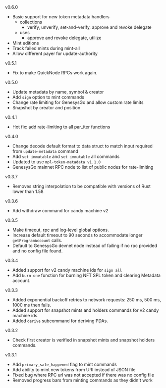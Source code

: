 v0.6.0
* Basic support for new token metadata handlers
    * collections
        * verify, unverify, set-and-verify, approve and revoke delegate
    * uses
        * approve and revoke delegate, utilize
* Mint editions
* Track failed mints during mint-all
* Allow different payer for update-authority

v0.5.1
* Fix to make QuickNode RPCs work again.

v0.5.0
* Update metadata by name, symbol & creator
* Add `sign` option to mint commands
* Change rate limiting for GenesysGo and allow custom rate limits
* Snapshot by creator and position

v0.4.1
* Hot fix: add rate-limiting to all par_iter functions

v0.4.0
* Change decode default format to data struct to match input required from `update-metadata` command
* Add `set immutable` and `set immutable` all commands
* Updated to use `mpl-token-metadata v1.1.0`
* GenesysGo mainnet RPC node to list of public nodes for rate-limiting

v0.3.7
* Removes string interpolation to be compatible with versions of Rust lower than 1.58

v0.3.6
* Add withdraw command for candy machine v2

v0.3.5
* Make timeout, rpc and log-level global options.
* Increase default timeout to 90 seconds to accommodate longer `getProgramAccount` calls.
* Default to GenesysGo devnet node instead of failing if no rpc provided and no config file found.

v0.3.4
* Added support for v2 candy machine ids for `sign all`
* Add `burn one` function for burning NFT SPL token and clearing Metadata account.

v0.3.3

* Added exponential backoff retries to network requests: 250 ms, 500 ms, 1000 ms then fails.
* Added support for snapshot mints and holders commands for v2 candy machine ids.
* Added `derive` subcommand for deriving PDAs.

v0.3.2

* Check first creator is verified in snapshot mints and snapshot holders commands.


v0.3.1

* Add `primary_sale_happened` flag to mint commands
* Add ability to mint new tokens from URI instead of JSON file
* Fixed bug where RPC url was not accepted if there was no config file
* Removed progress bars from minting commands as they didn't work